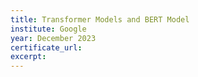 ```yaml
---
title: Transformer Models and BERT Model
institute: Google
year: December 2023
certificate_url: 
excerpt: 
---
```

